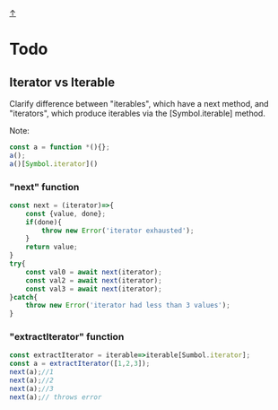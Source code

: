 [↑](../readme.md)

# Todo

## Iterator vs Iterable
Clarify difference between "iterables", which have a next method, and "iterators", which produce iterables
via the [Symbol.iterable] method.

Note: 
```javascript
const a = function *(){};
a();
a()[Symbol.iterator]()
```
### "next" function 
```javascript
const next = (iterator)=>{
    const {value, done};
    if(done){
        throw new Error('iterator exhausted');
    }
    return value;
}
try{
    const val0 = await next(iterator);
    const val2 = await next(iterator);
    const val3 = await next(iterator);
}catch{
    throw new Error('iterator had less than 3 values');
}
```

### "extractIterator" function 
```javascript
const extractIterator = iterable=>iterable[Sumbol.iterator];
const a = extractIterator([1,2,3]);
next(a);//1
next(a);//2
next(a);//3
next(a);// throws error
```
